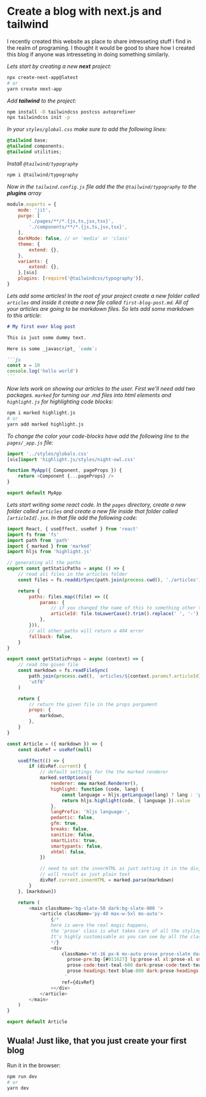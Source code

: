 # Create a blog with next.js and tailwind

I recently created this website as place to share intresseting stuff i find in the realm of programing. I thought it would be good to share how I created this blog if anyone was intresseting in doing something similarly.

_Lets start by creating a new **next** project:_

```bash
npx create-next-app@latest
# or
yarn create next-app
```

_Add **tailwind** to the project:_

```bash
npm install -D tailwindcss postcss autoprefixer
npx tailwindcss init -p
```

_In your `styles/global.css` make sure to add the following lines:_

```css
@tailwind base;
@tailwind components;
@tailwind utilities;
```

_Install `@tailwind/typography`_

```bash
npm i @tailwind/typography
```

_Now in the `tailwind.config.js` file add the the `@tailwind/typography` to the **plugins** array_

```js
module.exports = {
    mode: 'jit',
    purge: [
        './pages/**/*.{js,ts,jsx,tsx}',
        './components/**/*.{js,ts,jsx,tsx}',
    ],
    darkMode: false, // or 'media' or 'class'
    theme: {
        extend: {},
    },
    variants: {
        extend: {},
    },[s&s]
    plugins: [require('@tailwindcss/typography')],
}

```

_Lets add some articles! In the root of your project create a new folder called `articles` and inside it create a new file called `first-blog-post.md`. All of your articles are going to be *markdown* files. So lets add some markdown to this article:_

````markdown
# My first ever blog post

This is just some dummy text.

Here is some _javascript_ `code`:

```js
const x = 10
console.log('hello world')
```
````

_Now lets work on showing our articles to the user. First we'll need add *two* packages. `marked` for turning our *.md* files into html elements and `highlight.js` for highlighting code blocks:_

```bash
npm i marked highlight.js
# or
yarn add marked highlight.js
```

_To change the color your code-blocks have add the following line to the `pages/_app.js` file:_

```js
import '../styles/globals.css'
[s&s]import 'highlight.js/styles/night-owl.css'

function MyApp({ Component, pageProps }) {
    return <Component {...pageProps} />
}

export default MyApp

```

_Lets start writing some *react* code. In the `pages` directory, create a new folder called `articles` and create a new file inside that folder called `[articleId].jsx`. In that file add the following code:_

```js
import React, { useEffect, useRef } from 'react'
import fs from 'fs'
import path from 'path'
import { marked } from 'marked'
import hljs from 'highlight.js'

// generating all the paths
export const getStaticPaths = async () => {
    // read all files in the articles folder
    const files = fs.readdirSync(path.join(process.cwd(), './articles'))

    return {
        paths: files.map((file) => ({
            params: {
                // if you changed the name of this to something other then [articleId].js
                articleId: file.toLowerCase().trim().replace(' ', '-'),
            },
        })),
        // all other paths will return a 404 error
        fallback: false,
    }
}

export const getStaticProps = async (context) => {
    // read the given file
    const markdown = fs.readFileSync(
        path.join(process.cwd(), `articles/${context.params?.articleId}`),
        'utf8'
    )

    return {
        // return the given file in the props pargument
        props: {
            markdown,
        },
    }
}

const Article = ({ markdown }) => {
    const divRef = useRef(null)

    useEffect(() => {
        if (divRef.current) {
            // default settings for the the marked renderer
            marked.setOptions({
                renderer: new marked.Renderer(),
                highlight: function (code, lang) {
                    const language = hljs.getLanguage(lang) ? lang : 'plaintext'
                    return hljs.highlight(code, { language }).value
                },
                langPrefix: 'hljs language-',
                pedantic: false,
                gfm: true,
                breaks: false,
                sanitize: false,
                smartLists: true,
                smartypants: false,
                xhtml: false,
            })

            // need to set the innerHTML as just setting it in the div, e.g (<div>{marked.parse(markdown)}</div>)
            // will result as just plain text
            divRef.current.innerHTML = marked.parse(markdown)
        }
    }, [markdown])

    return (
        <main className='bg-slate-50 dark:bg-slate-900 '>
            <article className='py-40 max-w-5xl mx-auto'>
                {/* 
                here is were the real magic happens,
                the 'prose' class is what takes care of all the styling needed.
                It's highly customisable as you can see by all the classes
                */}
                <div
                    className='mt-16 px-6 mx-auto prose prose-slate dark:prose-invert
                      prose-pre:bg-[#011627] lg:prose-xl xl:prose-xl sm:prose-sm md:prose-md
                      prose-code:text-teal-600 dark:prose-code:text-teal-500 prose-code:bg-teal-100/50 dark:prose-code:bg-teal-800/10
                      prose-headings:text-blue-800 dark:prose-headings:text-blue-600
                     '
                    ref={divRef}
                ></div>
            </article>
        </main>
    )
}

export default Article
```

## Wuala! Just like, that you just create your first blog

Run it in the browser:

```bash
npm run dev
# or
yarn dev
```
